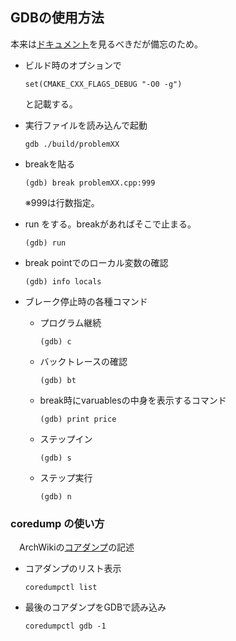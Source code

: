 
## GDBの使用方法
 本来は[ドキュメント](https://www.sourceware.org/gdb/documentation/)を見るべきだが備忘のため。
- ビルド時のオプションで
    ```
    set(CMAKE_CXX_FLAGS_DEBUG "-O0 -g")
    ```
    と記載する。

- 実行ファイルを読み込んで起動
    ```
    gdb ./build/problemXX
    ```
- breakを貼る
    ```
    (gdb) break problemXX.cpp:999
    ```
    ※999は行数指定。
- run をする。breakがあればそこで止まる。
    ```
    (gdb) run
    ```
- break pointでのローカル変数の確認
    ```
    (gdb) info locals
    ```
- ブレーク停止時の各種コマンド
    - プログラム継続
        ```
        (gdb) c
        ```
    - バックトレースの確認
        ```
        (gdb) bt 
        ```
    - break時にvaruablesの中身を表示するコマンド
        ```
        (gdb) print price
        ```
    - ステップイン
        ```
        (gdb) s
        ```
    - ステップ実行
        ```
        (gdb) n
        ```

### coredump の使い方
　ArchWikiの[コアダンプ](https://wiki.archlinux.jp/index.php/%E3%82%B3%E3%82%A2%E3%83%80%E3%83%B3%E3%83%97)の記述
- コアダンプのリスト表示
    ```
    coredumpctl list
    ```
- 最後のコアダンプをGDBで読み込み
    ```
    coredumpctl gdb -1
    ```